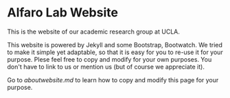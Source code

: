 # Alfaro Lab Website

This is the website of our academic research group at UCLA.

This website is powered by Jekyll and some Bootstrap, Bootwatch. We tried to make it simple yet adaptable, so that it is easy for you to re-use it for your purpose. Plese feel free to copy and modify for your own purposes.  You don't have to link to us or mention us (but of course we appreciate it).

Go to *aboutwebsite.md*  to learn how to copy and modify this page for your purpose. 

